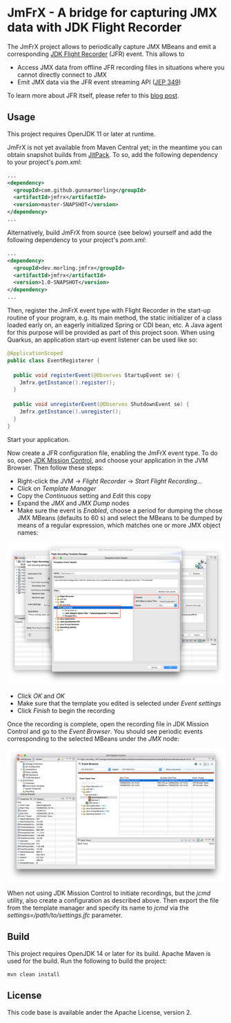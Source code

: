 # JmFrX - A bridge for capturing JMX data with JDK Flight Recorder

The JmFrX project allows to periodically capture JMX MBeans and emit a corresponding [JDK Flight Recorder](https://openjdk.java.net/jeps/328) (JFR) event.
This allows to

* Access JMX data from offline JFR recording files in situations where you cannot directly connect to JMX
* Emit JMX data via the JFR event streaming API ([JEP 349](https://openjdk.java.net/jeps/349))

To learn more about JFR itself, please refer to this [blog post](https://www.morling.dev/blog/rest-api-monitoring-with-custom-jdk-flight-recorder-events/).

## Usage

This project requires OpenJDK 11 or later at runtime.

JmFrX is not yet available from Maven Central yet;
in the meantime you can obtain snapshot builds from [JitPack](https://jitpack.io).
To so, add the following dependency to your project's _pom.xml_:

```xml
...
<dependency>
  <groupId>com.github.gunnarmorling</groupId>
  <artifactId>jmfrx</artifactId>
  <version>master-SNAPSHOT</version>
</dependency>
...
```

Alternatively, build JmFrX from source (see below) yourself and add the following dependency to your project's _pom.xml_:

```xml
...
<dependency>
  <groupId>dev.morling.jmfrx</groupId>
  <artifactId>jmfrx</artifactId>
  <version>1.0-SNAPSHOT</version>
</dependency>
...
```

Then, register the JmFrX event type with Flight Recorder in the start-up routine of your program,
e.g. its main method, the static initializer of a class loaded early on, an eagerly initialized Spring or CDI bean, etc.
A Java agent for this purpose will be provided as part of this project soon.
When using Quarkus, an application start-up event listener can be used like so:

```java
@ApplicationScoped
public class EventRegisterer {

  public void registerEvent(@Observes StartupEvent se) {
    Jmfrx.getInstance().register();
  }

  public void unregisterEvent(@Observes ShutdownEvent se) {
    Jmfrx.getInstance().unregister();
  }
}
```

Start your application.

Now create a JFR configuration file, enabling the JmFrX event type.
To do so, open [JDK Mission Control](https://openjdk.java.net/projects/jmc/), and choose your application in the JVM Browser.
Then follow these steps:

* Right-click the JVM -> _Flight Recorder_ -> _Start Flight Recording..._
* Click on _Template Manager_
* Copy the _Continuous_ setting and _Edit_ this copy
* Expand the _JMX_ and _JMX Dump_ nodes
* Make sure the event is _Enabled_, choose a period for dumping the chose JMX MBeans (defaults to 60 s) and select the MBeans to be dumped by means of a regular expression, which matches one or more JMX object names:

![Configuring JmFrX](jmfrx_mission_control_configuration.png)

* Click _OK_ and _OK_
* Make sure that the template you edited is selected under _Event settings_
* Click _Finish_ to begin the recording

Once the recording is complete, open the recording file in JDK Mission Control and go to the _Event Browser_.
You should see periodic events corresponding to the selected MBeans under the _JMX_ node:

![JmFrX Events in JDK Mission Control](jmfrx_events.png)

When not using JDK Mission Control to initiate recordings, but the _jcmd_ utility,
also create a configuration as described above.
Then export the file from the template manager and specify its name to _jcmd_ via the _settings=/path/to/settings.jfc_ parameter.

## Build

This project requires OpenJDK 14 or later for its build.
Apache Maven is used for the build.
Run the following to build the project:

```shell
mvn clean install
```

## License

This code base is available ander the Apache License, version 2.
